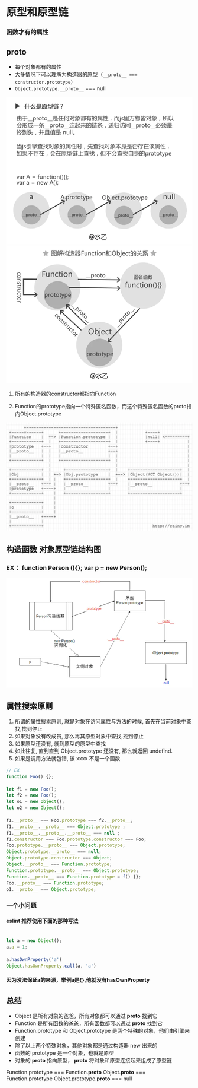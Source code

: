 # 原型和原型链
### 函数才有的属性

## __proto__
- 每个对象都有的属性
- 大多情况下可以理解为构造器的原型（`__proto__ === constructor.prototype`）
- `Object.prototype.__proto__` === null


![1](./resource/1.webp)
![2](./resource/2.webp)
1. 所有的构造器的constructor都指向Function

2. Function的prototype指向一个特殊匿名函数，而这个特殊匿名函数的proto指向Object.prototype

![3](./resource/3.webp)

## 构造函数 对象原型链结构图
### EX： function Person (){}; var p = new Person();
![4](./resource/4.webp)

## 属性搜索原则
1. 所谓的属性搜索原则, 就是对象在访问属性与方法的时候, 首先在当前对象中查找,找到停止
2. 如果对象没有改成员, 那么再其原型对象中查找,找到停止
3. 如果原型还没有, 就到原型的原型中查找
4. 如此往复, 直到直到 Object.prototype 还没有, 那么就返回 undefind.
5. 如果是调用方法就包错, 该 xxxx 不是一个函数

```ts
// EX
function Foo() {};

let f1 = new Foo();
let f2 = new Foo();
let o1 = new Object();
let o2 = new Object();

f1.__proto__ === Foo.prototype === f2.__proto__;
f1.__proto__.__proto__ === Object.prototype ;
f1.__proto__.__proto__.__proto__ === null ;
f1.constructor === Foo.prototype.constructor === Foo;
Foo.prototype.__proto__ === Object.prototype; 
Object.prototype.__proto__ === null; 
Object.prototype.constructor === Object; 
Object.__proto__ === Function.prototype; 
Function.prototype.__proto__ === Object.prototype; 
Function.__proto__ === Function.prototype = f() {}; 
Foo.__proto__ === Function.prototype;
o1.__proto__ === Object.prototype;
```


### 一个小问题
#### eslint 推荐使用下面的那种写法
```ts

let a = new Object();
a.a = 1;

a.hasOwnProperty('a')
Object.hasOwnProperty.call(a, 'a')

```
#### 因为没法保证a的来源，举例a是{},他就没有hasOwnProperty

## 总结
- Object 是所有对象的爸爸，所有对象都可以通过 __proto__ 找到它
- Function 是所有函数的爸爸，所有函数都可以通过 __proto__ 找到它
- Function.prototype 和 Object.prototype 是两个特殊的对象，他们由引擎来创建
- 除了以上两个特殊对象，其他对象都是通过构造器 new 出来的
- 函数的 prototype 是一个对象，也就是原型
- 对象的 __proto__ 指向原型， __proto__ 将对象和原型连接起来组成了原型链


Function.prototype === Function.__proto__
Object.__proto__ === Function.prototype
Object.prototype.__proto__ === null